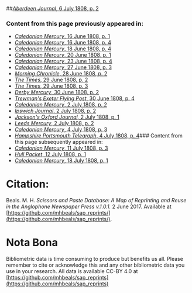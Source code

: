 ##[*Aberdeen Journal*, 6 July 1808, p. 2](https://mhbeals.github.io/sap_html/Aberdeen-Journal/Aberdeen-Journal-6-July-1808-p-2)

### Content from this page previously appeared in:
+ [*Caledonian Mercury*, 16 June 1808, p. 1](https://mhbeals.github.io/sap_html/Caledonian-Mercury/Caledonian-Mercury-16-June-1808-p-1)
+ [*Caledonian Mercury*, 16 June 1808, p. 4](https://mhbeals.github.io/sap_html/Caledonian-Mercury/Caledonian-Mercury-16-June-1808-p-4)
+ [*Caledonian Mercury*, 18 June 1808, p. 4](https://mhbeals.github.io/sap_html/Caledonian-Mercury/Caledonian-Mercury-18-June-1808-p-4)
+ [*Caledonian Mercury*, 20 June 1808, p. 1](https://mhbeals.github.io/sap_html/Caledonian-Mercury/Caledonian-Mercury-20-June-1808-p-1)
+ [*Caledonian Mercury*, 23 June 1808, p. 4](https://mhbeals.github.io/sap_html/Caledonian-Mercury/Caledonian-Mercury-23-June-1808-p-4)
+ [*Caledonian Mercury*, 27 June 1808, p. 3](https://mhbeals.github.io/sap_html/Caledonian-Mercury/Caledonian-Mercury-27-June-1808-p-3)
+ [*Morning Chronicle*, 28 June 1808, p. 2](https://mhbeals.github.io/sap_html/Morning-Chronicle/Morning-Chronicle-28-June-1808-p-2)
+ [*The Times*, 29 June 1808, p. 2](https://mhbeals.github.io/sap_html/The-Times/The-Times-29-June-1808-p-2)
+ [*The Times*, 29 June 1808, p. 3](https://mhbeals.github.io/sap_html/The-Times/The-Times-29-June-1808-p-3)
+ [*Derby Mercury*, 30 June 1808, p. 2](https://mhbeals.github.io/sap_html/Derby-Mercury/Derby-Mercury-30-June-1808-p-2)
+ [*Trewman's Exeter Flying Post*, 30 June 1808, p. 4](https://mhbeals.github.io/sap_html/Trewman's-Exeter-Flying-Post/Trewman's-Exeter-Flying-Post-30-June-1808-p-4)
+ [*Caledonian Mercury*, 2 July 1808, p. 2](https://mhbeals.github.io/sap_html/Caledonian-Mercury/Caledonian-Mercury-2-July-1808-p-2)
+ [*Ipswich Journal*, 2 July 1808, p. 2](https://mhbeals.github.io/sap_html/Ipswich-Journal/Ipswich-Journal-2-July-1808-p-2)
+ [*Jackson's Oxford Journal*, 2 July 1808, p. 1](https://mhbeals.github.io/sap_html/Jackson's-Oxford-Journal/Jackson's-Oxford-Journal-2-July-1808-p-1)
+ [*Leeds Mercury*, 2 July 1808, p. 2](https://mhbeals.github.io/sap_html/Leeds-Mercury/Leeds-Mercury-2-July-1808-p-2)
+ [*Caledonian Mercury*, 4 July 1808, p. 3](https://mhbeals.github.io/sap_html/Caledonian-Mercury/Caledonian-Mercury-4-July-1808-p-3)
+ [*Hampshire Portsmouth Telegraph*, 4 July 1808, p. 4](https://mhbeals.github.io/sap_html/Hampshire-Portsmouth-Telegraph/Hampshire-Portsmouth-Telegraph-4-July-1808-p-4)### Content from this page subsequently appeared in:
+ [*Caledonian Mercury*, 11 July 1808, p. 3](https://mhbeals.github.io/sap_html/Caledonian-Mercury/Caledonian-Mercury-11-July-1808-p-3)
+ [*Hull Packet*, 12 July 1808, p. 1](https://mhbeals.github.io/sap_html/Hull-Packet/Hull-Packet-12-July-1808-p-1)
+ [*Caledonian Mercury*, 18 July 1808, p. 1](https://mhbeals.github.io/sap_html/Caledonian-Mercury/Caledonian-Mercury-18-July-1808-p-1)
                    
# Citation: 

Beals. M. H. *Scissors and Paste Database: A Map of Reprinting and Reuse in the Anglophone Newspaper Press v.1.0.1.* 2 June 2017. Available at [https://github.com/mhbeals/sap_reprints/](https://github.com/mhbeals/sap_reprints/). 
                    
# Nota Bona

Bibliometric data is time consuming to produce but benefits us all. Please remember to cite or acknowledge this and any other bibliometric data you use in your research. All data is available CC-BY 4.0 at [https://github.com/mhbeals/sap_reprints](https://github.com/mhbeals/sap_reprints)